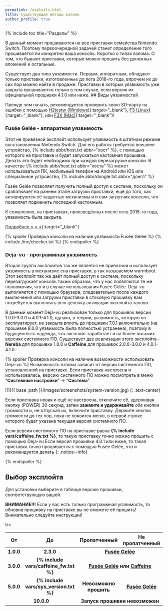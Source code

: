 ```yaml
---
permalink: /exploits.html
title: Существующие методы взлома
author_profile: true
---
```

{% include toc title="Разделы" %}

В данный момент прошиваются не все приставки семейства Nintendo Switch. Поэтому первоочередной задачей станет определение того прошивается ли конкретно ваша консоль. 	Коротко о типах взлома. О том, что бывают приставки, которые можно прошить без денежных вложений и остальные.

Существует два типа уязвимости. Первым, аппаратным, обладают только приставки, изготовленные до лета 2018-го года, впрочем их до сих пор можно найти в продаже. Приставки в которых уязвимость уже закрыта прошиваются только в том случае, если версия их официальной прошивки 4.1.0 или ниже. 	## Виды уязвимостей

Прежде чем начать, рекомендуется проверить свою SD-карту на ошибки с помощью [H2testw (Windows)](http://customfw.xyz/h2testw-windows){:target="_blank"}, [F3 (Linux)](http://customfw.xyz/f3-linux){:target="_blank"}, или [F3X (Mac)](http://customfw.xyz/f3x-mac){:target="_blank"}!

### Fusée Gelée - аппаратная уязвимость

Этот не привязной эксплойт использует уязвимость в штатном режиме восстановления Nintendo Switch. Для его работы требуется внешнее устройство, {% include abbr/host.txt abbr="хост" %}, с помощью которого на приставке и будет запускаться кастомная прошивка. Делать это будет необходимо при каждой перезагрузке консоли. В качестве {% include abbr/host.txt abbr="хоста" %} может использоваться ПК, мобильный телефон на Android или iOS или специальное устройство, {% include abbr/dongle.txt abbr="донгл" %}

Fusée Gelée позволяет получить полный доступ к системе, поскольку он срабатывает на раннем этапе загрузки приставки, ещё до того, как активируются её защитные механизмы и и сам загрузчик консоли, что позволяет подменить последний кастомным. 

К сожалению, на приставках, произведённых после лета 2018-го года, уязвимость была закрыта. 

[Подробнее > > >](fusee-gelee){:target="_blank"}

{% spoiler Проверка консоли на наличие уязвимости Fusée Gelée %}
{% include /inc/checker.txt %}
{% endspoiler %}

### Deja-vu - программная уязвимость

Вторая группа эксплойтов так же является не привязной и использует уязвимость в механизме сна приставки, в так называемом warmboot. Этот эксплойт так же даёт полный доступ к системе, поскольку перезагружает консоль таким образом, что у нас появляются те же полномочия, что и в случае использования Fusée Gelée. Deja-vu выполняется с помощью браузера, следовательно после каждого выключения или загрузки приставки в стоковую прошивку вам потребуется выполнять всю цепочку активации эксплойта заново. 

В данный момент Deja-vu реализован только для прошивок версии 1.0.0-3.0.0 и 4.0.1-4.1.0, однако, в теории, уязвимость, которую он эксплуатирует, не закрыта вплоть до прошивки 7.0.1 включительно (на прошивке 8.0.0 уязвимость была полностью устранена), поэтому в будущем есть надежда, что эксплойт заработает и на более высоких версиях системного ПО. Существует две реализации этого эксплойта - **Nereba** для прошивки 1.0.0 и **Caffeine** для прошивок 2.0.0-3.0.0 и 4.0.1-4.1.0.

{% spoiler Проверка консоли на наличие возможности использовать Deja-vu %}
Возможность взлома зависит от версии системного ПО, установленной на приставке. Если приставка настроена и использовалась, версию системного ПО можно посмотреть в меню "**Системные настройки**" -> "**Система**"

![]({{ base_path }}/images/screenshots/system-version.jpg) 
{: .text-center}

Если приставка новая и ещё не настроена, отключите её, удерживая кнопку (POWER) 30 секунд, затем **зажмите и удерживайте** *обе* кнопки громкости и, не отпуская их, включите приставку. Держите кнопки громкости до тех пор, пока не появится меню, в первой строке которого будет указана текущая версия системного ПО. 

Если версия системного ПО на приставке равна **{% include vars/caffeine_fw.txt %}**, то такую приставку точно можно прошить с помощью Deja-vu
Если версия прошивки 4.0.1 или ниже, то такая приставка точно прошивается с помощью Fusée Gelée, что и рекомендуется делать
{: .notice--info}

{% endspoiler %}


## Выбор эксплойта
Для установки выберите в таблице версию прошивки, соответствующую вашей. 

**ВНИМАНИЕ!!!** Если у вас есть только программная уязвимость, то обновив прошивку на приставке вы не сможете её прошить! Внимательно следуйте инструкции!

<table>
  <colgroup>
    <col span="1" style="width: 10%;">
    <col span="1" style="width: 10%;">
    <col span="1" style="width: 40%;">
    <col span="1" style="width: 40%;">
  </colgroup>
  <thead>
    <tr>
      <th style="text-align: center">От</th>
      <th style="text-align: center">До</th>
      <th style="text-align: center">Пропатченный</th>
      <th style="text-align: center">Не пропатченный</th>
    </tr>
  </thead>
  <tbody>
    <tr>
      <td style="text-align: center; font-weight: bold;">1.0.0</td>
      <td style="text-align: center; font-weight: bold;">2.3.0</td>
      <td style="text-align: center; font-weight: bold;" colspan="2"><a href="fusee-gelee">Fusée Gelée</a></td>
    </tr>
    <tr>
      <td style="text-align: center; font-weight: bold;">3.0.0</td>
      <td style="text-align: center; font-weight: bold;">{% include vars/caffeine_fw.txt %}</td>
      <td style="text-align: center; font-weight: bold;" colspan="2"><a href="fusee-gelee">Fusée Gelée</a> или <a href="preparation-caffeine">Caffeine</a></td>
    </tr>
    <tr>
      <td style="text-align: center; font-weight: bold;">5.0.0</td>
      <td style="text-align: center; font-weight: bold;">{% include vars/sys_version.txt %}</td>
      <td style="text-align: center; font-weight: bold;"><strong>Невозможно прошить</strong></td>
      <td style="text-align: center; font-weight: bold;"><a href="fusee-gelee">Fusée Gelée</a></td>
    </tr>
    tr>
      <td style="text-align: center; font-weight: bold;" colspan="2">10.0.0</td>
      <td style="text-align: center; font-weight: bold;" colspan="2"><strong>Запуск прошивки невозможен</strong></td>
    </tr>
  </tbody>
</table>